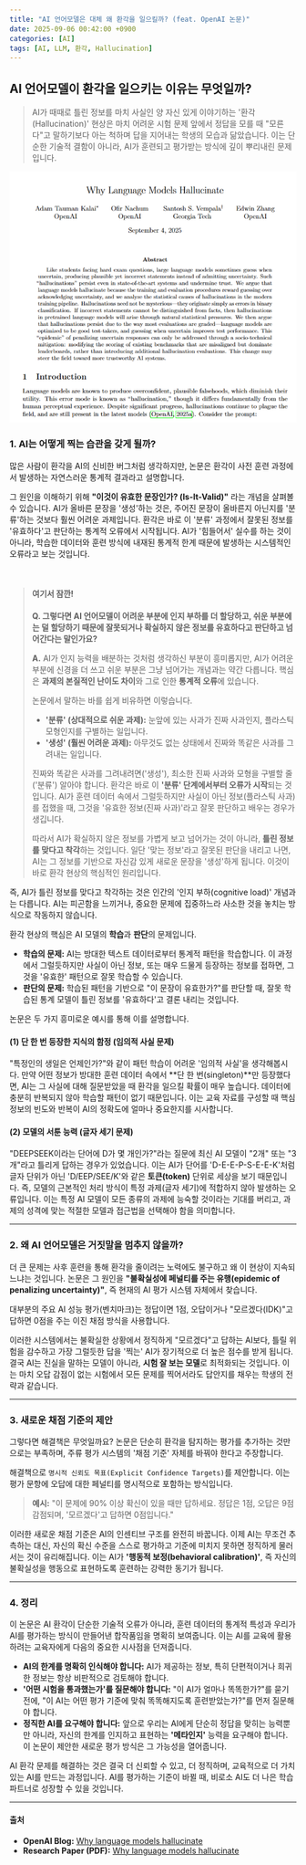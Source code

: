 ```yaml
---
title: "AI 언어모델은 대체 왜 환각을 일으킬까? (feat. OpenAI 논문)"
date: 2025-09-06 00:42:00 +0900
categories: [AI]
tags: [AI, LLM, 환각, Hallucination]
---
```


## AI 언어모델이 환각을 일으키는 이유는 무엇일까?

> AI가 때때로 틀린 정보를 마치 사실인 양 자신 있게 이야기하는 '환각(Hallucination)' 현상은 마치 어려운 시험 문제 앞에서 정답을 모를 때 "모른다"고 말하기보다 아는 척하며 답을 지어내는 학생의 모습과 닮았습니다. 이는 단순한 기술적 결함이 아니라, AI가 훈련되고 평가받는 방식에 깊이 뿌리내린 문제입니다.

![할루시네이션](/assets/hallucination.png)


### 1. AI는 어떻게 찍는 습관을 갖게 될까?

많은 사람이 환각을 AI의 신비한 버그처럼 생각하지만, 논문은 환각이 사전 훈련 과정에서 발생하는 자연스러운 통계적 결과라고 설명합니다.

그 원인을 이해하기 위해 **"이것이 유효한 문장인가? (Is-It-Valid)"** 라는 개념을 살펴볼 수 있습니다. AI가 올바른 문장을 '생성'하는 것은, 주어진 문장이 올바른지 아닌지를 '분류'하는 것보다 훨씬 어려운 과제입니다. 환각은 바로 이 '분류' 과정에서 잘못된 정보를 '유효하다'고 판단하는 통계적 오류에서 시작됩니다. AI가 '힘들어서' 실수를 하는 것이 아니라, 학습한 데이터와 훈련 방식에 내재된 통계적 한계 때문에 발생하는 시스템적인 오류라고 보는 것입니다.

<br>

> #### 여기서 잠깐!
>
> **Q. 그렇다면 AI 언어모델이 어려운 부분에 인지 부하를 더 할당하고, 쉬운 부분에는 덜 할당하기 때문에 잘못되거나 확실하지 않은 정보를 유효하다고 판단하고 넘어간다는 말인가요?**
>
> **A.** AI가 인지 능력을 배분하는 것처럼 생각하신 부분이 흥미롭지만, AI가 어려운 부분에 신경을 더 쓰고 쉬운 부분은 그냥 넘어가는 개념과는 약간 다릅니다. 핵심은 **과제의 본질적인 난이도 차이**와 그로 인한 **통계적 오류**에 있습니다.
>
> 논문에서 말하는 바를 쉽게 비유하면 이렇습니다.
> * **'분류' (상대적으로 쉬운 과제):** 눈앞에 있는 사과가 진짜 사과인지, 플라스틱 모형인지를 구별하는 일입니다.
> * **'생성' (훨씬 어려운 과제):** 아무것도 없는 상태에서 진짜와 똑같은 사과를 그려내는 일입니다.
>
> 진짜와 똑같은 사과를 그려내려면('생성'), 최소한 진짜 사과와 모형을 구별할 줄('분류') 알아야 합니다. 환각은 바로 이 **'분류' 단계에서부터 오류가 시작**되는 것입니다. AI가 훈련 데이터 속에서 그럴듯하지만 사실이 아닌 정보(플라스틱 사과)를 접했을 때, 그것을 '유효한 정보(진짜 사과)'라고 잘못 판단하고 배우는 경우가 생깁니다.
>
> 따라서 AI가 확실하지 않은 정보를 가볍게 보고 넘어가는 것이 아니라, **틀린 정보를 맞다고 착각**하는 것입니다. 일단 '맞는 정보'라고 잘못된 판단을 내리고 나면, AI는 그 정보를 기반으로 자신감 있게 새로운 문장을 '생성'하게 됩니다. 이것이 바로 환각 현상의 핵심적인 원리입니다.

즉, AI가 틀린 정보를 맞다고 착각하는 것은 인간의 '인지 부하(cognitive load)' 개념과는 다릅니다. AI는 피곤함을 느끼거나, 중요한 문제에 집중하느라 사소한 것을 놓치는 방식으로 작동하지 않습니다.

환각 현상의 핵심은 AI 모델의 **학습**과 **판단**의 문제입니다.
-   **학습의 문제:** AI는 방대한 텍스트 데이터로부터 통계적 패턴을 학습합니다. 이 과정에서 그럴듯하지만 사실이 아닌 정보, 또는 매우 드물게 등장하는 정보를 접하면, 그것을 '유효한' 패턴으로 잘못 학습할 수 있습니다.
-   **판단의 문제:** 학습된 패턴을 기반으로 "이 문장이 유효한가?"를 판단할 때, 잘못 학습된 통계 모델이 틀린 정보를 '유효하다'고 결론 내리는 것입니다.

논문은 두 가지 흥미로운 예시를 통해 이를 설명합니다.

#### (1) 단 한 번 등장한 지식의 함정 (임의적 사실 문제)

"특정인의 생일은 언제인가?"와 같이 패턴 학습이 어려운 '임의적 사실'을 생각해봅시다. 만약 어떤 정보가 방대한 훈련 데이터 속에서 **단 한 번(singleton)**만 등장했다면, AI는 그 사실에 대해 질문받았을 때 환각을 일으킬 확률이 매우 높습니다. 데이터에 충분히 반복되지 않아 학습할 패턴이 없기 때문입니다. 이는 교육 자료를 구성할 때 핵심 정보의 빈도와 반복이 AI의 정확도에 얼마나 중요한지를 시사합니다.

#### (2) 모델의 서툰 능력 (글자 세기 문제)

"DEEPSEEK이라는 단어에 D가 몇 개인가?"라는 질문에 최신 AI 모델이 "2개" 또는 "3개"라고 틀리게 답하는 경우가 있었습니다. 이는 AI가 단어를 'D-E-E-P-S-E-E-K'처럼 글자 단위가 아닌 'D/EEP/SEE/K'와 같은 **토큰(token)** 단위로 세상을 보기 때문입니다. 즉, 모델의 근본적인 처리 방식이 특정 과제(글자 세기)에 적합하지 않아 발생하는 오류입니다. 이는 특정 AI 모델이 모든 종류의 과제에 능숙할 것이라는 기대를 버리고, 과제의 성격에 맞는 적절한 모델과 접근법을 선택해야 함을 의미합니다.

---

### 2. 왜 AI 언어모델은 거짓말을 멈추지 않을까?

더 큰 문제는 사후 훈련을 통해 환각을 줄이려는 노력에도 불구하고 왜 이 현상이 지속되느냐는 것입니다. 논문은 그 원인을 **"불확실성에 페널티를 주는 유행(epidemic of penalizing uncertainty)"**, 즉 현재의 AI 평가 시스템 자체에서 찾습니다.

대부분의 주요 AI 성능 평가(벤치마크)는 정답이면 1점, 오답이거나 "모르겠다(IDK)"고 답하면 0점을 주는 이진 채점 방식을 사용합니다.

이러한 시스템에서는 불확실한 상황에서 정직하게 "모르겠다"고 답하는 AI보다, 틀릴 위험을 감수하고 가장 그럴듯한 답을 '찍는' AI가 장기적으로 더 높은 점수를 받게 됩니다. 결국 AI는 진실을 말하는 모델이 아니라, **시험 잘 보는 모델**로 최적화되는 것입니다. 이는 마치 오답 감점이 없는 시험에서 모든 문제를 찍어서라도 답안지를 채우는 학생의 전략과 같습니다.

---

### 3. 새로운 채점 기준의 제안

그렇다면 해결책은 무엇일까요? 논문은 단순히 환각을 탐지하는 평가를 추가하는 것만으로는 부족하며, 주류 평가 시스템의 '채점 기준' 자체를 바꿔야 한다고 주장합니다.

해결책으로 `명시적 신뢰도 목표(Explicit Confidence Targets)`를 제안합니다. 이는 평가 문항에 오답에 대한 페널티를 명시적으로 포함하는 방식입니다.

> **예시:** "이 문제에 90% 이상 확신이 있을 때만 답하세요.
> 정답은 1점, 오답은 9점 감점되며, '모르겠다'고 답하면 0점입니다."

이러한 새로운 채점 기준은 AI의 인센티브 구조를 완전히 바꿉니다. 이제 AI는 무조건 추측하는 대신, 자신의 확신 수준을 스스로 평가하고 기준에 미치지 못하면 정직하게 물러서는 것이 유리해집니다. 이는 AI가 **'행동적 보정(behavioral calibration)'**, 즉 자신의 불확실성을 행동으로 표현하도록 훈련하는 강력한 동기가 됩니다.

---

### 4. 정리

이 논문은 AI 환각이 단순한 기술적 오류가 아니라, 훈련 데이터의 통계적 특성과 우리가 AI를 평가하는 방식이 만들어낸 합작품임을 명확히 보여줍니다. 이는 AI를 교육에 활용하려는 교육자에게 다음의 중요한 시사점을 던져줍니다.

* **AI의 한계를 명확히 인식해야 합니다:** AI가 제공하는 정보, 특히 단편적이거나 희귀한 정보는 항상 비판적으로 검토해야 합니다.
* **'어떤 시험을 통과했는가'를 질문해야 합니다:** "이 AI가 얼마나 똑똑한가?"를 묻기 전에, "이 AI는 어떤 평가 기준에 맞춰 똑똑해지도록 훈련받았는가?"를 먼저 질문해야 합니다.
* **정직한 AI를 요구해야 합니다:** 앞으로 우리는 AI에게 단순히 정답을 맞히는 능력뿐만 아니라, 자신의 한계를 인지하고 표현하는 **'메타인지'** 능력을 요구해야 합니다. 이 논문이 제안한 새로운 평가 방식은 그 가능성을 열어줍니다.

AI 환각 문제를 해결하는 것은 결국 더 신뢰할 수 있고, 더 정직하며, 교육적으로 더 가치 있는 AI를 만드는 과정입니다. AI를 평가하는 기준이 바뀔 때, 비로소 AI도 더 나은 학습 파트너로 성장할 수 있을 것입니다.

---

#### 출처
* **OpenAI Blog:** [Why language models hallucinate](https://openai.com/index/why-language-models-hallucinate/)
* **Research Paper (PDF):** [Why language models hallucinate](https://cdn.openai.com/pdf/d04913be-3f6f-4d2b-b283-ff432ef4aaa5/why-language-models-hallucinate.pdf)
